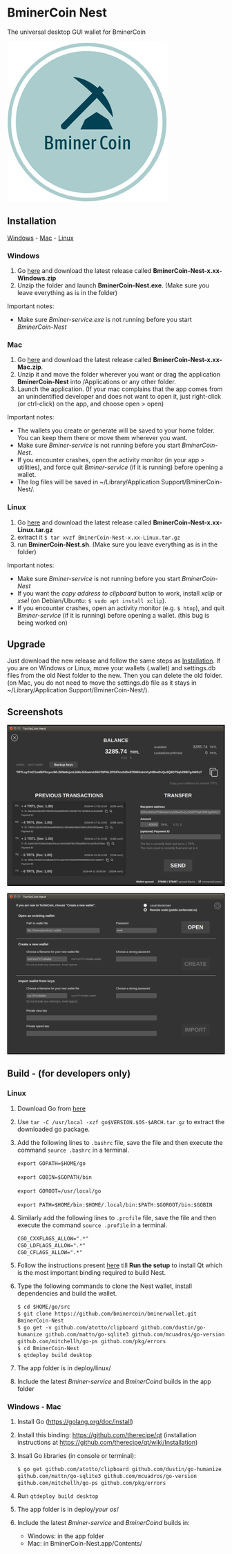 # BminerCoin Nest

The universal desktop GUI wallet for BminerCoin

![Logo](https://github.com/bminercoin/bminer/blob/master/src/config/bminer.png)

## Installation

[Windows](#windows) - [Mac](#mac) - [Linux](#linux)

### Windows

1. Go [here](https://github.com/bminercoin/bminerwallet/releases) and download the latest release called **BminerCoin-Nest-x.xx-Windows.zip**
2. Unzip the folder and launch **BminerCoin-Nest.exe**. (Make sure you leave everything as is in the folder)

Important notes:

* Make sure *Bminer-service.exe* is not running before you start *BminerCoin-Nest*

### Mac

1. Go [here](https://github.com/bminercoin/bminer/releases) and download the latest release called **BminerCoin-Nest-x.xx-Mac.zip**.
2. Unzip it and move the folder wherever you want or drag the application **BminerCoin-Nest** into /Applications or any other folder.
3. Launch the application. (If your mac complains that the app comes from an unindentified developer and does not want to open it, just right-click (or ctrl-click) on the app, and choose open > open)

Important notes:

* The wallets you create or generate will be saved to your home folder. You can keep them there or move them wherever you want.
* Make sure *Bminer-service* is not running before you start *BminerCoin-Nest*.
* If you encounter crashes, open the activity monitor (in your app > utilities), and force quit *Bminer-service* (if it is running) before opening a wallet.
* The log files will be saved in ~/Library/Application Support/BminerCoin-Nest/.

### Linux

1. Go [here](https://github.com/bminercoin/bminer/releases) and download the latest release called **BminerCoin-Nest-x.xx-Linux.tar.gz**
2. extract it
`$ tar xvzf BminerCoin-Nest-x.xx-Linux.tar.gz`
3. run **BminerCoin-Nest.sh**. (Make sure you leave everything as is in the folder)

Important notes:

* Make sure *Bminer-service* is not running before you start *BminerCoin-Nest*
* If you want the *copy address to clipboard* button to work, install *xclip* or *xsel* (on Debian/Ubuntu: `$ sudo apt install xclip`).
* If you encounter crashes, open an activity monitor (e.g. `$ htop`), and quit *Bminer-service* (if it is running) before opening a wallet. (this bug is being worked on)

## Upgrade

Just download the new release and follow the same steps as [Installation](#installation).
If you are on Windows or Linux, move your wallets (.wallet) and settings.db files from the old Nest folder to the new. Then you can delete the old folder. (on Mac, you do not need to move the settings.db file as it stays in ~/Library/Application Support/BminerCoin-Nest/).

## Screenshots

![Main Screen](/Screenshots/MainScreen.png)

![Open Wallet](/Screenshots/OpenWallet.png)

## Build - (for developers only)

### Linux

1. Download Go from [here](https://golang.org/dl/)

2. Use `tar -C /usr/local -xzf go$VERSION.$OS-$ARCH.tar.gz` to extract the downloaded go package.

3. Add the following lines to `.bashrc` file, save the file and then execute the command `source .bashrc` in a terminal.
    ```
    export GOPATH=$HOME/go

    export GOBIN=$GOPATH/bin

    export GOROOT=/usr/local/go

    export PATH=$HOME/bin:$HOME/.local/bin:$PATH:$GOROOT/bin:$GOBIN
    ```
4. Similarly add the following lines to `.profile` file, save the file and then execute the command `source .profile` in a terminal.
    ```
    CGO_CXXFLAGS_ALLOW=".*" 
    CGO_LDFLAGS_ALLOW=".*" 
    CGO_CFLAGS_ALLOW=".*" 
    ```
5. Follow the instructions present [here](https://github.com/therecipe/qt/wiki/Installation-on-Linux) till **Run the setup** to install Qt which is the most important binding required to build Nest.
6. Type the following commands to clone the Nest wallet, install dependencies and build the wallet.
    ```
    $ cd $HOME/go/src
    $ git clone https://github.com/bminercoin/bminerwallet.git BminerCoin-Nest
    $ go get -v github.com/atotto/clipboard github.com/dustin/go-humanize github.com/mattn/go-sqlite3 github.com/mcuadros/go-version github.com/mitchellh/go-ps github.com/pkg/errors
    $ cd BminerCoin-Nest
    $ qtdeploy build desktop
    ```

1. The app folder is in deploy/linux/
1. Include the latest _Bminer-service_ and _BminerCoind_ builds in the app folder

### Windows - Mac

1. Install Go (https://golang.org/doc/install)

1. Install this binding: https://github.com/therecipe/qt (installation instructions at https://github.com/therecipe/qt/wiki/Installation)

1. Insall Go libraries (in console or terminal):
    ```
    $ go get github.com/atotto/clipboard github.com/dustin/go-humanize github.com/mattn/go-sqlite3 github.com/mcuadros/go-version github.com/mitchellh/go-ps github.com/pkg/errors
    ```

1. Run `qtdeploy build desktop`

1. The app folder is in deploy/*your os*/

1. Include the latest _Bminer-service_ and _BminerCoind_ builds in:
    * Windows: in the app folder
    * Mac: in BminerCoin-Nest.app/Contents/
